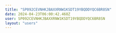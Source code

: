 ```yaml
---
title: "SP092CEVNHKJBAXXRNW1KSDT19YBQDDYQC6BR8SN"
date: 2024-04-23T06:00:42.468Z
user: SP092CEVNHKJBAXXRNW1KSDT19YBQDDYQC6BR8SN
layout: "users"
---
```

    